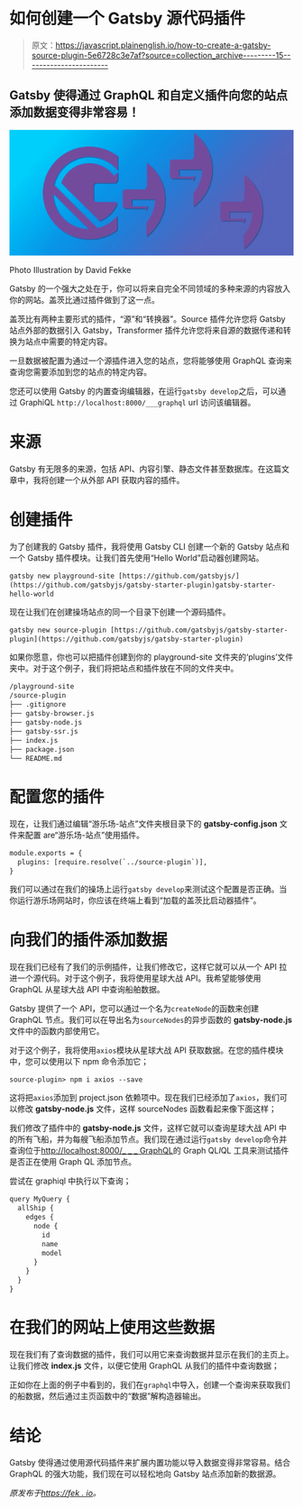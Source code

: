 # 如何创建一个 Gatsby 源代码插件

> 原文：<https://javascript.plainenglish.io/how-to-create-a-gatsby-source-plugin-5e6728c3e7af?source=collection_archive---------15----------------------->

## Gatsby 使得通过 GraphQL 和自定义插件向您的站点添加数据变得非常容易！

![](img/d57b1e8ae3c7d9335cd35aaebaf7da7c.png)

Photo Illustration by David Fekke

Gatsby 的一个强大之处在于，你可以将来自完全不同领域的多种来源的内容放入你的网站。盖茨比通过插件做到了这一点。

盖茨比有两种主要形式的插件，“源”和“转换器”。Source 插件允许您将 Gatsby 站点外部的数据引入 Gatsby，Transformer 插件允许您将来自源的数据传递和转换为站点中需要的特定内容。

一旦数据被配置为通过一个源插件进入您的站点，您将能够使用 GraphQL 查询来查询您需要添加到您的站点的特定内容。

您还可以使用 Gatsby 的内置查询编辑器，在运行`gatsby develop`之后，可以通过 GraphiQL `http://localhost:8000/___graphql` url 访问该编辑器。

# 来源

Gatsby 有无限多的来源，包括 API、内容引擎、静态文件甚至数据库。在这篇文章中，我将创建一个从外部 API 获取内容的插件。

# 创建插件

为了创建我的 Gatsby 插件，我将使用 Gatsby CLI 创建一个新的 Gatsby 站点和一个 Gatsby 插件模块。让我们首先使用“Hello World”启动器创建网站。

```
gatsby new playground-site [https://github.com/gatsbyjs/](https://github.com/gatsbyjs/gatsby-starter-plugin)gatsby-starter-hello-world
```

现在让我们在创建操场站点的同一个目录下创建一个源码插件。

```
gatsby new source-plugin [https://github.com/gatsbyjs/gatsby-starter-plugin](https://github.com/gatsbyjs/gatsby-starter-plugin)
```

如果你愿意，你也可以把插件创建到你的 playground-site 文件夹的‘plugins’文件夹中。对于这个例子，我们将把站点和插件放在不同的文件夹中。

```
/playground-site 
/source-plugin 
├── .gitignore 
├── gatsby-browser.js 
├── gatsby-node.js 
├── gatsby-ssr.js 
├── index.js 
├── package.json 
└── README.md
```

# 配置您的插件

现在，让我们通过编辑“游乐场-站点”文件夹根目录下的 **gatsby-config.json** 文件来配置 are“游乐场-站点”使用插件。

```
module.exports = {
  plugins: [require.resolve(`../source-plugin`)],
}
```

我们可以通过在我们的操场上运行`gatsby develop`来测试这个配置是否正确。当你运行游乐场网站时，你应该在终端上看到“加载的盖茨比启动器插件”。

# 向我们的插件添加数据

现在我们已经有了我们的示例插件，让我们修改它，这样它就可以从一个 API 拉进一个源代码。对于这个例子，我将使用星球大战 API。我希望能够使用 GraphQL 从星球大战 API 中查询船舶数据。

Gatsby 提供了一个 API，您可以通过一个名为`createNode`的函数来创建 GraphQL 节点。我们可以在导出名为`sourceNodes`的异步函数的 **gatsby-node.js** 文件中的函数内部使用它。

对于这个例子，我将使用`axios`模块从星球大战 API 获取数据。在您的插件模块中，您可以使用以下 npm 命令添加它；

```
source-plugin> npm i axios --save
```

这将把`axios`添加到 project.json 依赖项中。现在我们已经添加了`axios`，我们可以修改 **gatsby-node.js** 文件，这样 sourceNodes 函数看起来像下面这样；

我们修改了插件中的 **gatsby-node.js** 文件，这样它就可以查询星球大战 API 中的所有飞船，并为每艘飞船添加节点。我们现在通过运行`gatsby develop`命令并查询位于[http://localhost:8000/_ _ _ GraphQL](http://localhost:8000/___graphql)的 Graph QL*I*QL 工具来测试插件是否正在使用 Graph QL 添加节点。

尝试在 graphiql 中执行以下查询；

```
query MyQuery {
  allShip {
    edges {
      node {
        id
        name
        model
      }
    }
  }
}
```

# 在我们的网站上使用这些数据

现在我们有了查询数据的插件，我们可以用它来查询数据并显示在我们的主页上。让我们修改 **index.js** 文件，以便它使用 GraphQL 从我们的插件中查询数据；

正如你在上面的例子中看到的，我们在`graphql`中导入，创建一个查询来获取我们的船数据，然后通过主页函数中的“数据”解构造器输出。

# 结论

Gatsby 使得通过使用源代码插件来扩展内置功能以导入数据变得非常容易。结合 GraphQL 的强大功能，我们现在可以轻松地向 Gatsby 站点添加新的数据源。

*原发布于*[*https://fek . io*](https://fek.io/blog/how-to-create-a-gatsby-source-plugin/)*。*